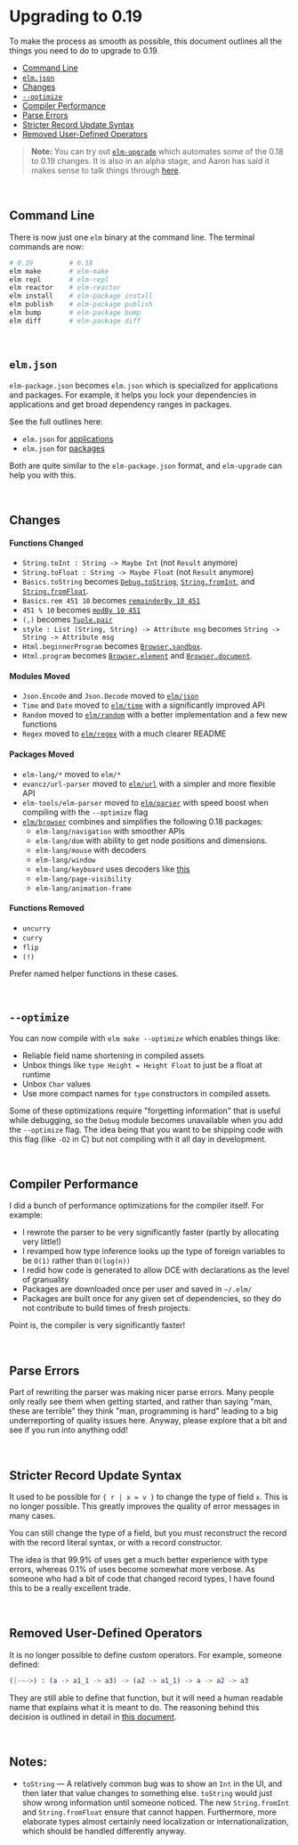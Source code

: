 # Upgrading to 0.19

To make the process as smooth as possible, this document outlines all the things you need to do to upgrade to 0.19.

- [Command Line](#command-line)
- [`elm.json`](#elmjson)
- [Changes](#changes)
- [`--optimize`](#--optimize)
- [Compiler Performance](#compiler-performance)
- [Parse Errors](#parse-errors)
- [Stricter Record Update Syntax](#stricter-record-update-syntax)
- [Removed User-Defined Operators](#removed-user-defined-operators)

> **Note:** You can try out [`elm-upgrade`](https://github.com/avh4/elm-upgrade#elm-upgrade--) which automates some of the 0.18 to 0.19 changes. It is also in an alpha stage, and Aaron has said it makes sense to talk things through [here](https://github.com/avh4/elm-upgrade/issues).

<br>


## Command Line

There is now just one `elm` binary at the command line. The terminal commands are now:

```bash
# 0.19         # 0.18
elm make       # elm-make
elm repl       # elm-repl
elm reactor    # elm-reactor
elm install    # elm-package install
elm publish    # elm-package publish
elm bump       # elm-package bump
elm diff       # elm-package diff
```


<br>


## `elm.json`

`elm-package.json` becomes `elm.json` which is specialized for applications and packages. For example, it helps you lock your dependencies in applications and get broad dependency ranges in packages.

See the full outlines here:

  - `elm.json` for [applications](https://github.com/elm/compiler/blob/master/docs/elm.json/application.md)
  - `elm.json` for [packages](https://github.com/elm/compiler/blob/master/docs/elm.json/package.md)

Both are quite similar to the `elm-package.json` format, and `elm-upgrade` can help you with this.

<br>


## Changes

#### Functions Changed

- `String.toInt : String -> Maybe Int` (not `Result` anymore)
- `String.toFloat : String -> Maybe Float` (not `Result` anymore)
- `Basics.toString` becomes [`Debug.toString`](https://package.elm-lang.org/packages/elm/core/latest/Debug#toString), [`String.fromInt`](https://package.elm-lang.org/packages/elm/core/latest/String#fromInt), and [`String.fromFloat`](https://package.elm-lang.org/packages/elm/core/latest/String#fromFloat).
- `Basics.rem 451 10` becomes [`remainderBy 10 451`](https://package.elm-lang.org/packages/elm/core/latest/Basics#remainderBy)
- `451 % 10` becomes [`modBy 10 451`](https://package.elm-lang.org/packages/elm/core/latest/Basics#modBy)
- `(,)` becomes [`Tuple.pair`](https://package.elm-lang.org/packages/elm/core/latest/Tuple#pair)
- `style : List (String, String) -> Attribute msg` becomes `String -> String -> Attribute msg`
- `Html.beginnerProgram` becomes [`Browser.sandbox`](https://package.elm-lang.org/packages/elm/browser/latest/Browser#sandbox).
- `Html.program` becomes [`Browser.element`](https://package.elm-lang.org/packages/elm/browser/latest/Browser#element) and [`Browser.document`](https://package.elm-lang.org/packages/elm/browser/latest/Browser#document).


#### Modules Moved

- `Json.Encode` and `Json.Decode` moved to [`elm/json`](https://package.elm-lang.org/packages/elm/json/latest)
- `Time` and `Date` moved to [`elm/time`](https://package.elm-lang.org/packages/elm/time/latest/) with a significantly improved API
- `Random` moved to [`elm/random`](https://package.elm-lang.org/packages/elm/random/latest/) with a better implementation and a few new functions
- `Regex` moved to [`elm/regex`](https://package.elm-lang.org/packages/elm/regex/latest) with a much clearer README


#### Packages Moved

- `elm-lang/*` moved to `elm/*`
- `evancz/url-parser` moved to [`elm/url`](https://package.elm-lang.org/packages/elm/url/latest) with a simpler and more flexible API
- `elm-tools/elm-parser` moved to [`elm/parser`](https://package.elm-lang.org/packages/elm/parser/latest) with speed boost when compiling with the `--optimize` flag
- [`elm/browser`](https://package.elm-lang.org/packages/elm/browser/latest) combines and simplifies the following 0.18 packages:
  - `elm-lang/navigation` with smoother APIs
  - `elm-lang/dom` with ability to get node positions and dimensions.
  - `elm-lang/mouse` with decoders
  - `elm-lang/window`
  - `elm-lang/keyboard` uses decoders like [this](https://github.com/elm/browser/blob/master/notes/keyboard.md)
  - `elm-lang/page-visibility`
  - `elm-lang/animation-frame`


#### Functions Removed

- `uncurry`
- `curry`
- `flip`
- `(!)`

Prefer named helper functions in these cases.

<br>

## `--optimize`

You can now compile with `elm make --optimize` which enables things like:

- Reliable field name shortening in compiled assets
- Unbox things like `type Height = Height Float` to just be a float at runtime
- Unbox `Char` values
- Use more compact names for `type` constructors in compiled assets.

Some of these optimizations require "forgetting information" that is useful while debugging, so the `Debug` module becomes unavailable when you add the `--optimize` flag. The idea being that you want to be shipping code with this flag (like `-O2` in C) but not compiling with it all day in development.

<br>


## Compiler Performance

I did a bunch of performance optimizations for the compiler itself. For example:

- I rewrote the parser to be very significantly faster (partly by allocating very little!)
- I revamped how type inference looks up the type of foreign variables to be `O(1)` rather than `O(log(n))`
- I redid how code is generated to allow DCE with declarations as the level of granuality
- Packages are downloaded once per user and saved in `~/.elm/`
- Packages are built once for any given set of dependencies, so they do not contribute to build times of fresh projects.

Point is, the compiler is very significantly faster!


<br>


## Parse Errors

Part of rewriting the parser was making nicer parse errors. Many people only really see them when getting started, and rather than saying "man, these are terrible" they think "man, programming is hard" leading to a big underreporting of quality issues here. Anyway, please explore that a bit and see if you run into anything odd!

<br>


## Stricter Record Update Syntax

It used to be possible for `{ r | x = v }` to change the type of field `x`. This is no longer possible. This greatly improves the quality of error messages in many cases.

You can still change the type of a field, but you must reconstruct the record with the record literal syntax, or with a record constructor.

The idea is that 99.9% of uses get a much better experience with type errors, whereas 0.1% of uses become somewhat more verbose. As someone who had a bit of code that changed record types, I have found this to be a really excellent trade.

<br>


## Removed User-Defined Operators

It is no longer possible to define custom operators. For example, someone defined:

```elm
(|-~->) : (a -> a1_1 -> a3) -> (a2 -> a1_1) -> a -> a2 -> a3
```

They are still able to define that function, but it will need a human readable name that explains what it is meant to do. The reasoning behind this decision is outlined in detail in [this document](https://gist.github.com/evancz/769bba8abb9ddc3bf81d69fa80cc76b1).

<br>


## Notes:

- `toString` &mdash; A relatively common bug was to show an `Int` in the UI, and then later that value changes to something else. `toString` would just show wrong information until someone noticed. The new `String.fromInt` and `String.fromFloat` ensure that cannot happen. Furthermore, more elaborate types almost certainly need localization or internationalization, which should be handled differently anyway.
